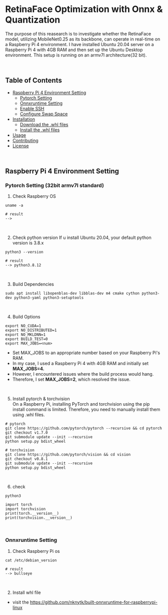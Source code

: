# RetinaFace Optimization with Onnx & Quantization
The purpose of this reasearch is to investigate whether the RetinaFace model, utilizing MobileNet0.25 as its backbone, can operate in real-time on a Raspberry Pi 4 environment.
I have installed Ubuntu 20.04 server on a Raspberry Pi 4 with 4GB RAM and then set up the Ubuntu Desktop environment. This setup is running on an armv7l architecture(32 bit).

<br/>

## Table of Contents
- [Raspberry Pi 4 Environment Setting](#raspberry-pi-4-environment-setting)
  - [Pytorch Setting](#pytorch-setting-32bit-armv7l-standard)
  - [Onnxruntime Setting](#onnxruntime-setting)
  - [Enable SSH](#enable-ssh)
  - [Configure Swap Space](#configure-swap-space)
- [Installation](#installation)
  - [Download the .whl files](#download-the-whl-files)
  - [Install the .whl files](#install-the-whl-files)
- [Usage](#usage)
- [Contributing](#contributing)
- [License](#license)

<br/>

## Raspberry Pi 4 Environment Setting
### Pytorch Setting (32bit armv7l standard)
1. Check Raspberry OS
```shell
uname -a

# result
-->
```

<br/>

2. Check python version
If u install Ubuntu 20.04, your default python version is 3.8.x 
```shell
python3 --version

# result
--> python3.8.12
```

<br/>

3. Build Dependencies
```shell
sudo apt install libopenblas-dev libblas-dev m4 cmake cython python3-dev python3-yaml python3-setuptools
```

<br/>

4. Build Options
```shell
export NO_CUDA=1
export NO_DISTRIBUTED=1
export NO_MKLDNN=1 
export BUILD_TEST=0
export MAX_JOBS=<num>
```
- Set MAX_JOBS to an appropriate number based on your Raspberry Pi's RAM.
- In my case, I used a Raspberry Pi 4 with 4GB RAM and initially set **MAX_JOBS=4.**
- However, I encountered issues where the build process would hang.
- Therefore, I set **MAX_JOBS=2**, which resolved the issue.

<br/>

5. Install pytorch & torchvision  
On a Raspberry Pi, installing PyTorch and torchvision using the pip install command is limited. Therefore, you need to manually install them using .whl files.
```shell
# pytorch
git clone https://github.com/pytorch/pytorch --recursive && cd pytorch
git checkout v1.7.0
git submodule update --init --recursive
python setup.py bdist_wheel

# torchvision
git clone https://github.com/pytorch/vision && cd vision
git checkout v0.8.1
git submodule update --init --recursive
python setup.py bdist_wheel
```

<br/>

6. check
```shell
python3

import torch
import torchvision
print(torch.__version__)
print(torchvision.__version__)
```

<br/>

### Onnxruntime Setting
1. Check Raspberry Pi os
```shell
cat /etc/debian_version

# result
--> bullseye
```

<br/>

2. Install whl file  
- visit the https://github.com/nknytk/built-onnxruntime-for-raspberrypi-linux





